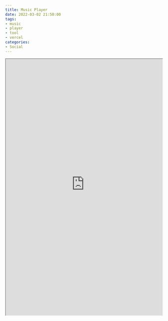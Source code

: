 ```yaml
---
title: Music Player
date: 2022-03-02 21:50:00
tags:
- music
- player
- tool
- vercel
categories:
- Social
---
```


<iframe width="100%" height="824px" src="https://music-player.lucetre.vercel.app/"></iframe>
